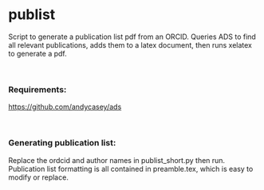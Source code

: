 # publist
Script to generate a publication list pdf from an ORCID. Queries ADS to find all relevant publications, adds them to a latex document, then runs xelatex to generate a pdf.

<br />

### Requirements:
https://github.com/andycasey/ads

<br />

### Generating publication list:
Replace the ordcid and author names in publist_short.py then run.
Publication list formatting is all contained in preamble.tex, which is easy to modify or replace.

